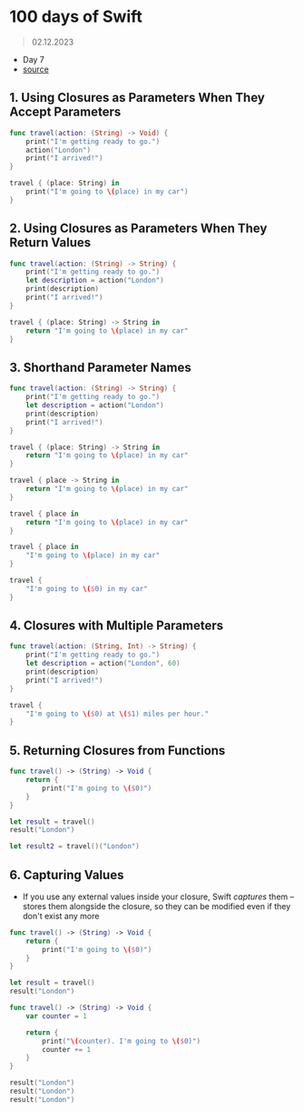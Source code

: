 # 100 days of Swift

> 02.12.2023

- Day 7
- [source](https://www.hackingwithswift.com/100/1)

## 1. Using Closures as Parameters When They Accept Parameters

```swift
func travel(action: (String) -> Void) {
    print("I'm getting ready to go.")
    action("London")
    print("I arrived!")
}

travel { (place: String) in
    print("I'm going to \(place) in my car")
}
```

## 2. Using Closures as Parameters When They Return Values

```swift
func travel(action: (String) -> String) {
    print("I'm getting ready to go.")
    let description = action("London")
    print(description)
    print("I arrived!")
}

travel { (place: String) -> String in 
    return "I'm going to \(place) in my car"
}
```

## 3. Shorthand Parameter Names

```swift
func travel(action: (String) -> String) {
    print("I'm getting ready to go.")
    let description = action("London")
    print(description)
    print("I arrived!")
}

travel { (place: String) -> String in
    return "I'm going to \(place) in my car"
}

travel { place -> String in
    return "I'm going to \(place) in my car"
}

travel { place in
    return "I'm going to \(place) in my car"
}

travel { place in
    "I'm going to \(place) in my car"
}

travel {
    "I'm going to \($0) in my car"
}
```

## 4. Closures with Multiple Parameters

```swift
func travel(action: (String, Int) -> String) {
    print("I'm getting ready to go.")
    let description = action("London", 60)
    print(description)
    print("I arrived!")
}

travel {
    "I'm going to \($0) at \($1) miles per hour."
}
```

## 5. Returning Closures from Functions

```swift
func travel() -> (String) -> Void {
    return {
        print("I'm going to \($0)")
    }
}

let result = travel()
result("London")

let result2 = travel()("London")
```

## 6. Capturing Values

- If you use any external values inside your closure, Swift *captures* them – stores them alongside the closure, so they can be modified even if they don't exist any more

```swift
func travel() -> (String) -> Void {
    return {
        print("I'm going to \($0)")
    }
}

let result = travel()
result("London")

func travel() -> (String) -> Void {
    var counter = 1

    return {
        print("\(counter). I'm going to \($0)")
        counter += 1
    }
}

result("London")
result("London")
result("London")
```